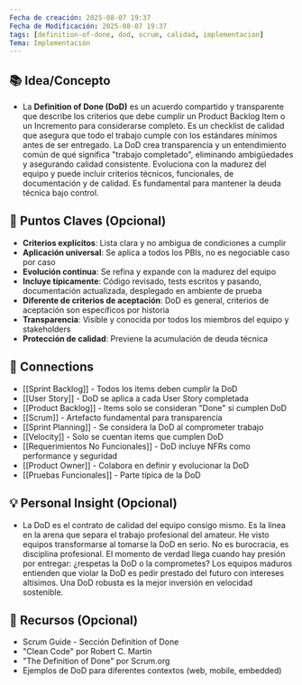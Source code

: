 ```yaml
---
Fecha de creación: 2025-08-07 19:37
Fecha de Modificación: 2025-08-07 19:37
tags: [definition-of-done, dod, scrum, calidad, implementacion]
Tema: Implementación
---
```


## 📚 Idea/Concepto 
- La **Definition of Done (DoD)** es un acuerdo compartido y transparente que describe los criterios que debe cumplir un Product Backlog Item o un Incremento para considerarse completo. Es un checklist de calidad que asegura que todo el trabajo cumple con los estándares mínimos antes de ser entregado. La DoD crea transparencia y un entendimiento común de qué significa "trabajo completado", eliminando ambigüedades y asegurando calidad consistente. Evoluciona con la madurez del equipo y puede incluir criterios técnicos, funcionales, de documentación y de calidad. Es fundamental para mantener la deuda técnica bajo control.

## 📌 Puntos Claves (Opcional)
- **Criterios explícitos**: Lista clara y no ambigua de condiciones a cumplir
- **Aplicación universal**: Se aplica a todos los PBIs, no es negociable caso por caso
- **Evolución continua**: Se refina y expande con la madurez del equipo
- **Incluye típicamente**: Código revisado, tests escritos y pasando, documentación actualizada, desplegado en ambiente de prueba
- **Diferente de criterios de aceptación**: DoD es general, criterios de aceptación son específicos por historia
- **Transparencia**: Visible y conocida por todos los miembros del equipo y stakeholders
- **Protección de calidad**: Previene la acumulación de deuda técnica

## 🔗 Connections
- [[Sprint Backlog]] - Todos los items deben cumplir la DoD
- [[User Story]] - DoD se aplica a cada User Story completada
- [[Product Backlog]] - Items solo se consideran "Done" si cumplen DoD
- [[Scrum]] - Artefacto fundamental para transparencia
- [[Sprint Planning]] - Se considera la DoD al comprometer trabajo
- [[Velocity]] - Solo se cuentan items que cumplen DoD
- [[Requerimientos No Funcionales]] - DoD incluye NFRs como performance y seguridad
- [[Product Owner]] - Colabora en definir y evolucionar la DoD
- [[Pruebas Funcionales]] - Parte típica de la DoD

## 💡 Personal Insight (Opcional)
- La DoD es el contrato de calidad del equipo consigo mismo. Es la línea en la arena que separa el trabajo profesional del amateur. He visto equipos transformarse al tomarse la DoD en serio. No es burocracia, es disciplina profesional. El momento de verdad llega cuando hay presión por entregar: ¿respetas la DoD o la comprometes? Los equipos maduros entienden que violar la DoD es pedir prestado del futuro con intereses altísimos. Una DoD robusta es la mejor inversión en velocidad sostenible.

## 🧾 Recursos (Opcional)
- Scrum Guide - Sección Definition of Done
- "Clean Code" por Robert C. Martin
- "The Definition of Done" por Scrum.org
- Ejemplos de DoD para diferentes contextos (web, mobile, embedded)